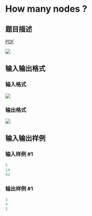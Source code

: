 # How many nodes ?

## 题目描述

[problemUrl]: https://uva.onlinejudge.org/index.php?option=com_onlinejudge&Itemid=8&category=14&page=show_problem&problem=1164

[PDF](https://uva.onlinejudge.org/external/102/p10223.pdf)

![](https://cdn.luogu.com.cn/upload/vjudge_pic/UVA10223/506acdb7737715e25f06d09055957db1ef01a584.png)

## 输入输出格式

### 输入格式

![](https://cdn.luogu.com.cn/upload/vjudge_pic/UVA10223/e774829d746619b48d8ca41ad44dcce004ccd85e.png)

### 输出格式

![](https://cdn.luogu.com.cn/upload/vjudge_pic/UVA10223/5916c35592438be300d3039af1d73c14634f184a.png)

## 输入输出样例

### 输入样例 #1

```cpp
5
14
42
```


### 输出样例 #1

```cpp
3
4
5
```


